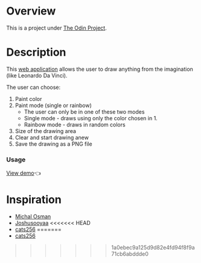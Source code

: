 # Overview
This is a project under [The Odin Project](https://www.theodinproject.com/about). 

# Description 
This [web application](https://f00lg0ldl0af.github.io/Etch-a-Sketch/) allows the user to draw anything from the imagination (like Leonardo Da Vinci).  

The user can choose:
1. Paint color
2. Paint mode (single or rainbow)
    * The user can only be in one of these two modes
    * Single mode - draws using only the color chosen in 1.
    * Rainbow mode - draws in random colors 
3. Size of the drawing area
4. Clear and start drawing anew 
5. Save the drawing as a PNG file

### Usage
[View demo](https://f00lg0ldl0af.github.io/Etch-a-Sketch/):point_left:

# Inspiration 
* [Michal Osman](https://michalosman.github.io/etch-a-sketch/)
* [Joshusooyaa](https://joshusooyaa.github.io/etch-a-sketch/)
<<<<<<< HEAD
* [cats256](https://cats256.github.io/portfolio/projects/5/) 
=======
* [cats256](https://cats256.github.io/portfolio/projects/5/) 
>>>>>>> 1a0ebec9a125d9d82e4fd94f8f9a71cb6abddde0
